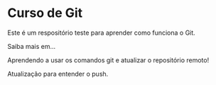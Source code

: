 # Curso de Git

Este é um respositório teste para aprender como funciona o Git.

Saiba mais em...

Aprendendo a usar os comandos git e atualizar o repositório remoto!

Atualização para entender o push.
